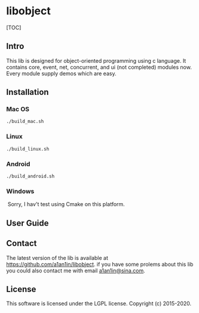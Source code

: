 # libobject

[TOC]

## Intro
This lib is designed for object-oriented programming using c language. It contains core, event, net, concurrent, and ui (not completed) modules now. Every module supply demos which are easy.

## Installation

### Mac OS

```
./build_mac.sh
```

### Linux

```
./build_linux.sh
```

### Android

```
./build_android.sh
```

### Windows

​	Sorry, I hav't test using Cmake on this platform.

## User Guide

## Contact
The latest version of the lib is available at https://github.com/a1an1in/libobject. if you have some prolems about this lib you could also contact me with email a1an1in@sina.com.

## License
This software is licensed under the LGPL license. Copyright (c) 2015-2020.

